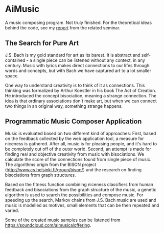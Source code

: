 # AiMusic

A music composing program. Not truly finished. For the theoretical ideas behind the code, see my [report](docs/seminar-report.pdf) from the related seminar.

## The Search for Pure Art

J.S. Bach is my gold standard for art as its barest. It is abstract and self-contained - a single piece can be listened without any context, in any century. Music with lyrics makes direct connections to our lifes through words and concepts, but with Bach we have captured art to a lot smaller space.

One way to understand creativity is to think of it as connections. This thinking was formalized by Arthur Koestler in his book The Act of Creation. He introduced the concept bisociation, meaning a strange connection. The idea is that ordinary associations don't make art, but when we can connect two things in an original way, something strange happens.

## Programmatic Music Composer Application

Music is evaluated based on two different kind of approaches: First, based on the feedback collected by the web application tool, a measure for niceness is gathered. After all, music is for pleasing people, and it's hard to be completely cut off of the outer world. Second, an attempt is made for finding real and objective creativity from music with bisociations. We calculate the score of the connections found from single piece of music. The algorithms origin from the BISON project (http://www.cs.helsinki.fi/group/bison/) and the research on finding bisociations from graph structures.

Based on the fitness function combining niceness classifiers from human feedback and bisociations from the graph structure of the music, a genetic algorithm is used to search the possibilities and compose music. For speeding up the search, Markov chains from J.S. Bach music are used and music is modelled as motives, small elements that can be then repeated and varied.

Some of the created music samples can be listened from https://soundcloud.com/aimusicaloffering.
